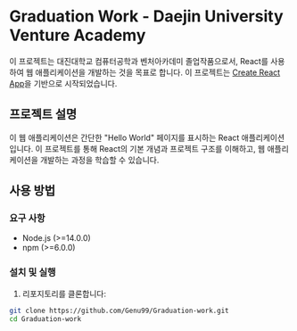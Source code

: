 # Graduation Work - Daejin University Venture Academy

이 프로젝트는 대진대학교 컴퓨터공학과 벤처아카데미 졸업작품으로서, React를 사용하여 웹 애플리케이션을 개발하는 것을 목표로 합니다. 이 프로젝트는 [Create React App](https://github.com/facebook/create-react-app)을 기반으로 시작되었습니다.

## 프로젝트 설명

이 웹 애플리케이션은 간단한 "Hello World" 페이지를 표시하는 React 애플리케이션입니다. 이 프로젝트를 통해 React의 기본 개념과 프로젝트 구조를 이해하고, 웹 애플리케이션을 개발하는 과정을 학습할 수 있습니다.

## 사용 방법

### 요구 사항

- Node.js (>=14.0.0)
- npm (>=6.0.0)

### 설치 및 실행

1. 리포지토리를 클론합니다:

```bash
git clone https://github.com/Genu99/Graduation-work.git
cd Graduation-work